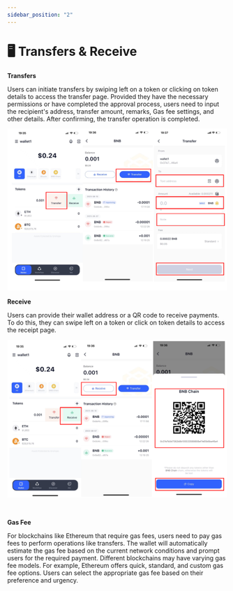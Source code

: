 ```yaml
---
sidebar_position: "2"
---
```

# 🖥 Transfers & Receive

**Transfers**

Users can initiate transfers by swiping left on a token or clicking on token details to access the transfer page. Provided they have the necessary permissions or have completed the approval process, users need to input the recipient's address, transfer amount, remarks, Gas fee settings, and other details. After confirming, the transfer operation is completed.

<div align="left">

![](<../images/assets/image (110).png>)

</div>

**Receive**

Users can provide their wallet address or a QR code to receive payments. To do this, they can swipe left on a token or click on token details to access the receipt page.

<div align="left">

![](<../images/assets/image (111).png>)

</div>

<figure><img src="https://newhuotech.larksuite.com/space/api/box/stream/download/asynccode/?
code=MjY2YzQ5YzM2NTlmZGExMDNjZjQ0MmJiYjM3MGI4ZTNfRllPS1Z0SHIwRTE1Wjh4aFVZZUdiZHo3dUl5WlB6N3BfVG9rZW46VnNpVmJQZTdib09LU1p4UloyYXU0aG9Wc0ZjXzE2ODM2NDQyODU6MTY4MzY0Nzg4NV9WNA" alt=""/><figcaption></figcaption></figure>

**Gas Fee**

For blockchains like Ethereum that require gas fees, users need to pay gas fees to perform operations like transfers. The wallet will automatically estimate the gas fee based on the current network conditions and prompt users for the required payment. Different blockchains may have varying gas fee models. For example, Ethereum offers quick, standard, and custom gas fee options. Users can select the appropriate gas fee based on their preference and urgency.
